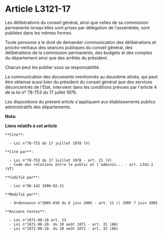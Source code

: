 # Article L3121-17

Les délibérations du conseil général, ainsi que celles de sa commission permanente lorsqu'elles sont prises par délégation de
l'assemblée, sont publiées dans les mêmes formes. 

Toute personne a le droit de demander communication des délibérations et procès-verbaux des séances publiques du conseil
général, des délibérations de la commission permanente, des budgets et des comptes du département ainsi que des arrêtés du
président. 

Chacun peut les publier sous sa responsabilité. 

La communication des documents mentionnés au deuxième alinéa, qui peut être obtenue aussi bien du président du conseil
général que des services déconcentrés de l'Etat, intervient dans les conditions prévues par l'article 4 de la loi n° 78-753
du 17 juillet 1978. 

Les dispositions du présent article s'appliquent aux établissements publics administratifs des départements.

**Nota:**



**Liens relatifs à cet article**

	**Cite**:

	  - Loi n°78-753 du 17 juillet 1978 (V)

	**Cité par**:

	  - Loi n°78-753 du 17 juillet 1978 - art. 21 (V)
	  - Code des relations entre le public et l'adminis... - art. L342-2 (VT)

	**Codifié par**:

	  - Loi n°96-142 1996-02-21

	**Modifié par**:

	  - Ordonnance n°2005-650 du 6 juin 2005 - art. 11 () JORF 7 juin 2005

	**Anciens textes**:

	  - Loi n°1871-08-10 art. 23
	  - Loi n°1871-08-10. du 10 août 1871 - art. 31 (Ab)
	  - Loi n°1871-08-10. du 10 août 1871 - art. 32 (Ab)
